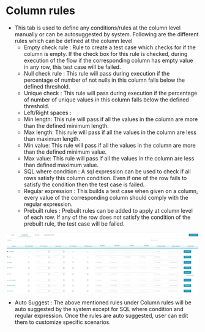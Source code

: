 # Column rules

* This tab is used to define any conditions/rules at the column level manually or can be autosuggested by system. Following are the different rules which can be defined at the column level
  * Empty check rule : Rule to create a test case which checks for if the column is empty. If the check box for this rule is checked,  during execution of the flow if the corresponding column has empty value in any row, this test case will be failed. 
  * Null check rule : This rule will pass during execution if the percentage of number of not nulls in this column falls below the defined threshold.
  * Unique check :  This rule will pass during execution if the percentage of number of unique values in this column falls below the defined threshold.
  * Left/Right spaces :
  * Min length: This rule will pass if all the values in the column are more than the defined minimum length.
  * Max length: This rule will pass if all the values in the column are less than maximum length.
  * Min value: This rule will pass if all the values in the column are more than the defined minimum value.
  * Max value: This rule will pass if all the values in the column are less than defined maximum value.
  * SQL where condition : A sql expression can be used to check if all rows satisfy this column condition. Even if one of the row fails to satisfy the condition then the test case is failed.
  * Regular expression : This builds a test case when given on a column, every value of the corresponding column should comply with the regular expression.
  * Prebuilt rules : Prebuilt rules can be added to apply at column level of each row. If any of the row does not satisfy the condition of the prebuilt rule, the test case will be failed.

![](../../../../.gitbook/assets/columnrules.jpg)

* Auto Suggest : The above mentioned rules under Column rules will be auto suggested by the system except for SQL where condition and regular expression. Once the rules are auto suggested, user can edit them to customize specific scenarios.

